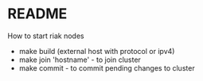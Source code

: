 # README #

How to start riak nodes

* make build (external host with protocol or ipv4)
* make join 'hostname' - to join cluster
* make commit - to commit pending changes to cluster